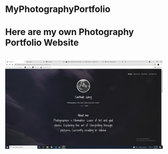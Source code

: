 # MyPhotographyPortfolio

<h1> Here are my own Photography Portfolio Website <h1>
<img src="/Screenshots/Screenshot1.png" alt="" />
